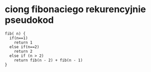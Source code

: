 # ciong fibonaciego rekurencyjnie pseudokod
```
fib( n) { 
  if(n==1)
    return 1
  else if(n==2)
    return 2
  else if (n > 2)
    return fib(n - 2) + fib(n - 1)
}
```
